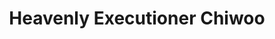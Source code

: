 --- 
title: "Heavenly Executioner Chiwoo"
publishdate: "2019-2-17T16:48:46+02:00"
src: "https://365manga.net/manga/heavenly-executioner-chiwoo"
image: "https://data.365manga.net/images/thumbnails/30519-heavenly-executioner-chiwoo.jpg"
description: " Rebellious and outcast boy, Chiwoo, has been searching for his identity and purpose all his life. But when he finally finds out about his father being a Mangnani, a mysterious executioner who carries out God's judgment, he is confronted by an Emperor and his army who are determined to obliterate all Mangnanies. A Mangnani's dance prior to beheading a sinner determines the fate of one's afterlife…"
---